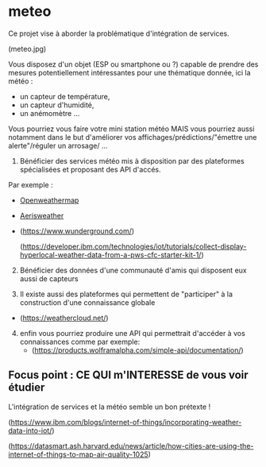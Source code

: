 # meteo

Ce projet vise à aborder la problématique d'intégration de services. 

(meteo.jpg)

Vous disposez d'un objet (ESP ou smartphone ou ?) capable de prendre des 
mesures potentiellement intéressantes pour une thématique donnée, ici la météo :
  * un capteur de température, 
  * un capteur d'humidité, 
  * un anémomètre ...

Vous pourriez vous faire votre mini station météo MAIS vous pourriez aussi
notamment dans le but d'améliorer vos affichages/prédictions/"émettre une alerte"/réguler un arrosage/ ...

1) Bénéficier des services météo mis à disposition par des plateformes 
spécialisées et proposant des API d'accés.

Par exemple :
  * [Openweathermap](https://openweathermap.org/)
  * [Aerisweather](https://www.aerisweather.com/)
  * (https://www.wunderground.com/) 
    
    (https://developer.ibm.com/technologies/iot/tutorials/collect-display-hyperlocal-weather-data-from-a-pws-cfc-starter-kit-1/)
  
2) Bénéficier des données d'une communauté d'amis qui disposent eux aussi 
de capteurs

3) Il existe aussi des plateformes qui permettent de "participer" à la construction 
d'une connaissance globale
* (https://weathercloud.net/)
   
4) enfin vous pourriez produire une API qui permettrait d'accéder à vos connaissances
   comme par exemple:
   * (https://products.wolframalpha.com/simple-api/documentation/)
   
## Focus point : CE QUI m'INTERESSE de vous voir étudier
L'intégration de services et la météo semble un bon prétexte !

(https://www.ibm.com/blogs/internet-of-things/incorporating-weather-data-into-iot/)

(https://datasmart.ash.harvard.edu/news/article/how-cities-are-using-the-internet-of-things-to-map-air-quality-1025)
